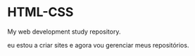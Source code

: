# HTML-CSS
 My web development study repository.

eu estou a criar sites e agora vou gerenciar meus repositórios.
